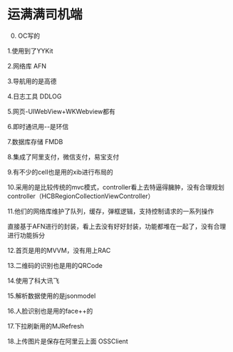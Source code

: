 #  运满满司机端

0. OC写的

1.使用到了YYKit

2.网络库 AFN

3.导航用的是高德

4.日志工具 DDLOG  

5.网页-UIWebView+WKWebview都有

6.即时通讯用--是环信

7.数据库存储  FMDB

8.集成了阿里支付，微信支付，易宝支付

9.有不少的cell也是用的xib进行布局的

10.采用的是比较传统的mvc模式，controller看上去特逼得臃肿，没有合理规划controller（HCBRegionCollectionViewController）

11.他们的网络库维护了队列，缓存，弹框逻辑，支持控制请求的一系列操作

直接基于AFN进行的封装，看上去没有好好封装，功能都堆在一起了，没有合理进行功能拆分

12.首页是用的MVVM，没有用上RAC

13.二维码的识别也是用的QRCode

14.使用了科大讯飞

15.解析数据使用的是jsonmodel

16.人脸识别也是用的face++的

17.下拉刷新用的MJRefresh

18.上传图片是保存在阿里云上面 OSSClient

